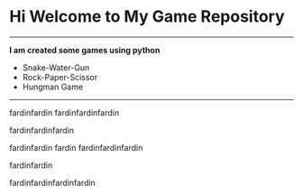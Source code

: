 # Hi Welcome to My Game Repository
***

**I am created some games using python**
- Snake-Water-Gun
- Rock-Paper-Scissor
- Hungman Game
---

fardinfardin
fardinfardinfardin


fardinfardinfardin

fardinfardin
fardin
fardinfardinfardin

fardinfardin


fardinfardinfardinfardin



